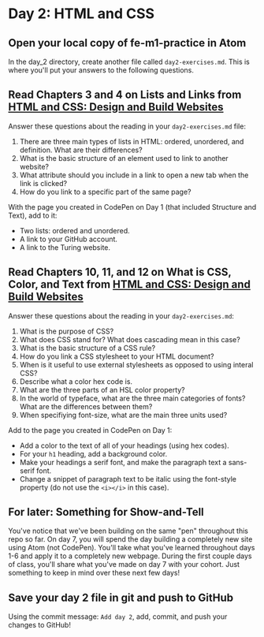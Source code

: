 # Day 2: HTML and CSS

## Open your local copy of fe-m1-practice in Atom

  In the day_2 directory, create another file called `day2-exercises.md`. This is where you'll put your answers to the following questions.

## Read Chapters 3 and 4 on Lists and Links from [HTML and CSS: Design and Build Websites](http://www.amazon.com/HTML-CSS-Design-Build-Websites/dp/1118008189/ref=sr_1_3?ie=UTF8&qid=1459879147&sr=8-3&keywords=duckett)

  Answer these questions about the reading in your `day2-exercises.md` file:

  1.  There are three main types of lists in HTML: ordered, unordered, and definition. What are their differences?
  2.  What is the basic structure of an element used to link to another website?
  3.  What attribute should you include in a link to open a new tab when the link is clicked?
  4.  How do you link to a specific part of the same page?

  With the page you created in CodePen on Day 1 (that included Structure and Text), add to it:

  *   Two lists: ordered and unordered.
  *   A link to your GitHub account.
  *   A link to the Turing website.

## Read Chapters 10, 11, and 12 on What is CSS, Color, and Text from [HTML and CSS: Design and Build Websites](http://www.amazon.com/HTML-CSS-Design-Build-Websites/dp/1118008189/ref=sr_1_3?ie=UTF8&qid=1459879147&sr=8-3&keywords=duckett)

  Answer these questions about the reading in your `day2-exercises.md`:

  1.  What is the purpose of CSS?
  2.  What does CSS stand for? What does cascading mean in this case?
  3.  What is the basic structure of a CSS rule?
  4.  How do you link a CSS stylesheet to your HTML document?
  5.  When is it useful to use external stylesheets as opposed to using interal CSS?
  6.  Describe what a color hex code is.
  7.  What are the three parts of an HSL color property?
  8.  In the world of typeface, what are the three main categories of fonts? What are the differences between them?
  9.  When specifiying font-size, what are the main three units used?

  Add to the page you created in CodePen on Day 1:

  *   Add a color to the text of all of your headings (using hex codes).
  *   For your `h1` heading, add a background color.
  *   Make your headings a serif font, and make the paragraph text a sans-serif font.
  *   Change a snippet of paragraph text to be italic using the font-style property (do not use the `<i></i>` in this case).

## For later: Something for Show-and-Tell

  You've notice that we've been building on the same "pen" throughout this repo so far. On day 7, you will spend the day building a completely new site using Atom (not CodePen). You'll take what you've learned throughout days 1-6 and apply it to a completely new webpage. During the first couple days of class, you'll share what you've made on day 7 with your cohort. Just something to keep in mind over these next few days!

## Save your day 2 file in git and push to GitHub

Using the commit message: `Add day 2`, add, commit, and push your changes to GitHub!
